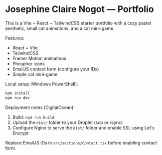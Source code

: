 # Josephine Claire Nogot — Portfolio

This is a Vite + React + TailwindCSS starter portfolio with a cozy pastel aesthetic, small cat animations, and a cat mini-game.

Features:
- React + Vite
- TailwindCSS
- Framer Motion animations
- Phosphor icons
- EmailJS contact form (configure your IDs)
- Simple cat mini-game

Local setup (Windows PowerShell):

```powershell
npm install
npm run dev
```

Deployment notes (DigitalOcean):
1. Build: `npm run build`
2. Upload the `dist/` folder to your Droplet (scp or rsync)
3. Configure Nginx to serve the `dist/` folder and enable SSL using Let's Encrypt

Replace EmailJS IDs in `src/sections/Contact.tsx` before enabling contact form.
